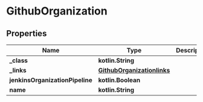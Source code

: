 
# GithubOrganization

## Properties
Name | Type | Description | Notes
------------ | ------------- | ------------- | -------------
**_class** | **kotlin.String** |  |  [optional]
**_links** | [**GithubOrganizationlinks**](GithubOrganizationlinks.md) |  |  [optional]
**jenkinsOrganizationPipeline** | **kotlin.Boolean** |  |  [optional]
**name** | **kotlin.String** |  |  [optional]



